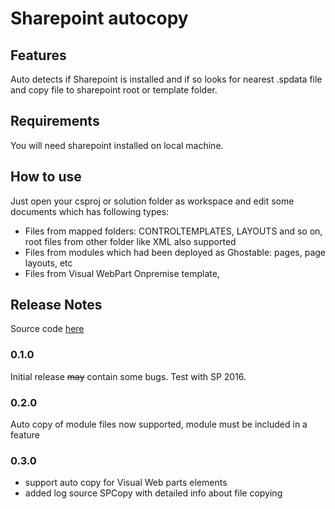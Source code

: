 # Sharepoint autocopy

## Features

Auto detects if Sharepoint is installed and if so looks for nearest .spdata file and copy file to sharepoint root or template folder.

## Requirements

You will need sharepoint installed on local machine.

## How to use

Just open your csproj or solution folder as workspace and edit some documents which has following types:

* Files from mapped folders: CONTROLTEMPLATES, LAYOUTS and so on, root files from other folder like XML also supported
* Files from modules which had been deployed as Ghostable: pages, page layouts, etc
* Files from Visual WebPart Onpremise template,

## Release Notes

Source code [here](https://github.com/alexi-t/sp-root-copy)

### 0.1.0

Initial release ~~may~~ contain some bugs. Test with SP 2016.

### 0.2.0

Auto copy of module files now supported, module must be included in a feature

### 0.3.0

* support auto copy for Visual Web parts elements
* added log source SPCopy with detailed info about file copying